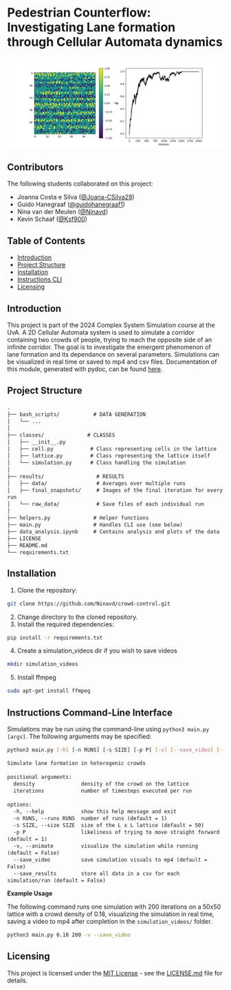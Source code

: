 # Pedestrian Counterflow: Investigating Lane formation through Cellular Automata dynamics

![Image](results/final_snapshots/finalsnapshot_example.png)

## Contributors 
The following students collaborated on this project:
- Joanna Costa e Silva ([@Joana-CSilva29](https://github.com/Joana-CSilva29))
- Guido Hanegraaf ([@guidohanegraaf1](https://github.com/guidohanegraaf1))
- Nina van der Meulen ([@Ninavd](https://github.com/Ninavd))
- Kevin Schaaf ([@Ksf900](https://github.com/Ksf900))

## Table of Contents

* [Introduction](#introduction)
* [Project Structure](#project-structure)
* [Installation](#installation)
* [Instructions CLI](#instructions-command-line-interface)
* [Licensing](#licensing)

## Introduction

This project is part of the 2024 Complex System Simulation course at the UvA. A 2D Cellular Automata system is used to simulate a corridor containing two crowds of people, trying to reach the opposite side of an infinite corridor. The goal is to investigate the emergent phenomenon of lane formation and its dependance on several parameters. Simulations can be visualized in real time or saved to mp4 and csv files. Documentation of this module, generated with pydoc, can be found [here](https://ninavd.github.io/crowd-control/).

## Project Structure

```
.
├── bash_scripts/           # DATA GENERATION
│   └── ...
│
├── classes/              # CLASSES
│   ├── __init__.py     
│   ├── cell.py            # Class representing cells in the lattice
│   ├── lattice.py         # Class representing the lattice itself
│   └── simulation.py      # Class handling the simulation
│
├── results/                 # RESULTS
│   ├── data/                # Averages over multiple runs
│   ├── final_snapshots/     # Images of the final iteration for every run
│   └── raw_data/            # Save files of each individual run 
│   
├── helpers.py              # Helper functions
├── main.py                 # Handles CLI use (see below)
├── data_analysis.ipynb     # Contains analysis and plots of the data
├── LICENSE
├── README.md
└── requirements.txt
```

## Installation

1. Clone the repository:
```bash
git clone https://github.com/Ninavd/crowd-control.git
```
2. Change directory to the cloned repository.
3. Install the required dependencies:
```bash
pip install -r requirements.txt
```
4. Create a simulation_videos dir if you wish to save videos
```bash
mkdir simulation_videos
```
5. Install ffmpeg
```bash
sudo apt-get install ffmpeg
```

## Instructions Command-Line Interface

Simulations may be run using the command-line using `python3 main.py [args]`. The following arguments may be specified:

```bash
python3 main.py [-h] [-n RUNS] [-s SIZE] [-p P] [-v] [--save_video] [--save_results] density iterations
```

```
Simulate lane formation in heterogenic crowds

positional arguments:
  density               density of the crowd on the lattice
  iterations            number of timesteps executed per run

options:
  -h, --help            show this help message and exit
  -n RUNS, --runs RUNS  number of runs (default = 1)
  -s SIZE, --size SIZE  size of the L x L lattice (default = 50)
  -p P                  likeliness of trying to move straight forward (default = 1)
  -v, --animate         visualize the simulation while running (default = False)
  --save_video          save simulation visuals to mp4 (default = False)
  --save_results        store all data in a csv for each simulation/run (default = False)
```
**Example Usage**

The following command runs one simulation with 200 iterations on a 50x50 lattice with a crowd density of 0.18, visualizing the simulation in real time, saving a video to mp4 after completion in the `simulation_videos/` folder.
```bash
python3 main.py 0.18 200 -v --save_video
```

## Licensing
This project is licensed under the [MIT License](LICENSE.md) - see the [LICENSE.md](LICENSE.md) file for details.
